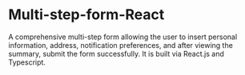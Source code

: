 # Multi-step-form-React
A comprehensive multi-step form allowing the user to insert personal information, address, notification preferences, and after viewing the summary, submit the form successfully. It is built via React.js and Typescript.
